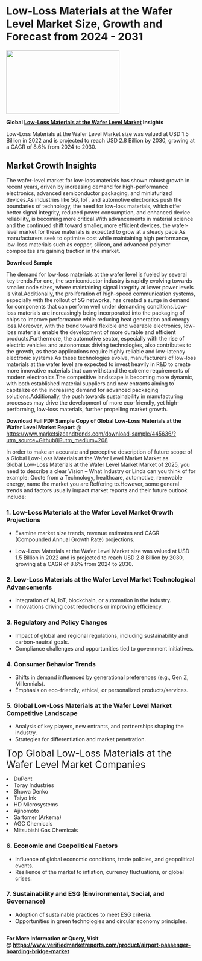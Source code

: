 <H1>Low-Loss Materials at the Wafer Level Market Size, Growth and Forecast from 2024 - 2031</H1><img class="aligncenter size-medium wp-image-584254" src="https://thirdeyenews.in/wp-content/uploads/2024/09/Global-Market-Research-300x168.jpeg" alt="" width="300" height="168" /><p><strong>Global&nbsp;<a href="https://www.marketsizeandtrends.com/download-sample/445636/?utm_source=Github8j?utm_medium=208">Low-Loss Materials at the Wafer Level Market</a> Insights</strong></p><p>Low-Loss Materials at the Wafer Level Market size was valued at USD 1.5 Billion in 2022 and is projected to reach USD 2.8 Billion by 2030, growing at a CAGR of 8.6% from 2024 to 2030.</p><p><h2>Market Growth Insights</h2> <p>The wafer-level market for low-loss materials has shown robust growth in recent years, driven by increasing demand for high-performance electronics, advanced semiconductor packaging, and miniaturized devices.As industries like 5G, IoT, and automotive electronics push the boundaries of technology, the need for low-loss materials, which offer better signal integrity, reduced power consumption, and enhanced device reliability, is becoming more critical.With advancements in material science and the continued shift toward smaller, more efficient devices, the wafer-level market for these materials is expected to grow at a steady pace.As manufacturers seek to optimize cost while maintaining high performance, low-loss materials such as copper, silicon, and advanced polymer composites are gaining traction in the market.</p> <p><strong>Download Sample</strong></p> <p>The demand for low-loss materials at the wafer level is fueled by several key trends.For one, the semiconductor industry is rapidly evolving towards smaller node sizes, where maintaining signal integrity at lower power levels is vital.Additionally, the proliferation of high-speed communication systems, especially with the rollout of 5G networks, has created a surge in demand for components that can perform well under demanding conditions.Low-loss materials are increasingly being incorporated into the packaging of chips to improve performance while reducing heat generation and energy loss.Moreover, with the trend toward flexible and wearable electronics, low-loss materials enable the development of more durable and efficient products.Furthermore, the automotive sector, especially with the rise of electric vehicles and autonomous driving technologies, also contributes to the growth, as these applications require highly reliable and low-latency electronic systems.As these technologies evolve, manufacturers of low-loss materials at the wafer level are expected to invest heavily in R&D to create more innovative materials that can withstand the extreme requirements of modern electronics.The competitive landscape is becoming more dynamic, with both established material suppliers and new entrants aiming to capitalize on the increasing demand for advanced packaging solutions.Additionally, the push towards sustainability in manufacturing processes may drive the development of more eco-friendly, yet high-performing, low-loss materials, further propelling market growth.<p><span class=""><strong>Download Full PDF Sample Copy of Global Low-Loss Materials at the Wafer Level Market Report</strong> @ <a href="https://www.marketsizeandtrends.com/download-sample/445636/?utm_source=Github8j?utm_medium=208" target="_blank">https://www.marketsizeandtrends.com/download-sample/445636/?utm_source=Github8j?utm_medium=208</a></span></p><p>In order to make an accurate and perceptive description of future scope of a Global&nbsp;Low-Loss Materials at the Wafer Level Market Market as Global&nbsp;Low-Loss Materials at the Wafer Level Market Market of 2025, you need to describe a clear Vision &ndash; What Industry or Linda can you think of for example: Quote from a Technology, healthcare, automotive, renewable energy, name the market you are Reffering to.However, some general trends and factors usually impact market reports and their future outlook include:</p><h3>1.&nbsp;<strong>Low-Loss Materials at the Wafer Level Market Growth Projections</strong></h3><ul><li>Examine market size trends, revenue estimates and CAGR (Compounded Annual Growth Rate) projections.</li><li><p>Low-Loss Materials at the Wafer Level Market size was valued at USD 1.5 Billion in 2022 and is projected to reach USD 2.8 Billion by 2030, growing at a CAGR of 8.6% from 2024 to 2030.</p></li></ul><h3>2.&nbsp;<strong>Low-Loss Materials at the Wafer Level Market Technological Advancements</strong></h3><ul><li>Integration of AI, IoT, blockchain, or automation in the industry.</li><li>Innovations driving cost reductions or improving efficiency.</li></ul><h3>3.&nbsp;<strong>Regulatory and Policy Changes</strong></h3><ul><li>Impact of global and regional regulations, including sustainability and carbon-neutral goals.</li><li>Compliance challenges and opportunities tied to government initiatives.</li></ul><h3>4.&nbsp;<strong>Consumer Behavior Trends</strong></h3><ul><li>Shifts in demand influenced by generational preferences (e.g., Gen Z, Millennials).</li><li>Emphasis on eco-friendly, ethical, or personalized products/services.</li></ul><h3>5.&nbsp;<strong>Global Low-Loss Materials at the Wafer Level Market Competitive Landscape</strong></h3><ul><li>Analysis of key players, new entrants, and partnerships shaping the industry.</li><li>Strategies for differentiation and market penetration.</li></ul><p data-pm-slice="1 1 []"><span style="color: inherit; font-family: inherit; font-size: 25px;">Top Global Low-Loss Materials at the Wafer Level Market Companies</span></p><div class="" data-test-id=""><p><li>DuPont</li><li> Toray Industries</li><li> Showa Denko</li><li> Taiyo Ink</li><li> HD Microsystems</li><li> Ajinomoto</li><li> Sartomer (Arkema)</li><li> AGC Chemicals</li><li> Mitsubishi Gas Chemicals</li></p></div><h3>6.&nbsp;<strong>Economic and Geopolitical Factors</strong></h3><ul><li>Influence of global economic conditions, trade policies, and geopolitical events.</li><li>Resilience of the market to inflation, currency fluctuations, or global crises.</li></ul><h3>7.&nbsp;<strong>Sustainability and ESG (Environmental, Social, and Governance)</strong></h3><ul><li>Adoption of sustainable practices to meet ESG criteria.</li><li>Opportunities in green technologies and circular economy principles.</li></ul><h2><strong style="font-size: 14px;">For More Information or Query, Visit @&nbsp;</strong><a style="background-color: #ffffff; font-size: 14px;" href="https://www.marketsizeandtrends.com/report/low-loss-materials-at-the-wafer-level-market/" target="_blank">https://www.verifiedmarketreports.com/product/airport-passenger-boarding-bridge-market</a></h2>